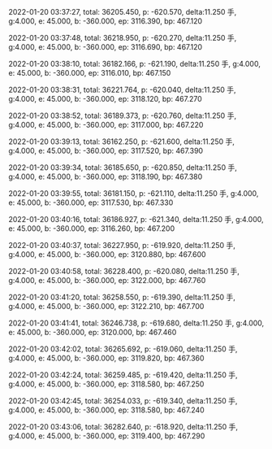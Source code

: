 2022-01-20 03:37:27, total: 36205.450, p: -620.570, delta:11.250 手, g:4.000, e: 45.000, b: -360.000, ep: 3116.390, bp: 467.120

2022-01-20 03:37:48, total: 36218.950, p: -620.270, delta:11.250 手, g:4.000, e: 45.000, b: -360.000, ep: 3116.690, bp: 467.120

2022-01-20 03:38:10, total: 36182.166, p: -621.190, delta:11.250 手, g:4.000, e: 45.000, b: -360.000, ep: 3116.010, bp: 467.150

2022-01-20 03:38:31, total: 36221.764, p: -620.040, delta:11.250 手, g:4.000, e: 45.000, b: -360.000, ep: 3118.120, bp: 467.270

2022-01-20 03:38:52, total: 36189.373, p: -620.760, delta:11.250 手, g:4.000, e: 45.000, b: -360.000, ep: 3117.000, bp: 467.220

2022-01-20 03:39:13, total: 36162.250, p: -621.600, delta:11.250 手, g:4.000, e: 45.000, b: -360.000, ep: 3117.520, bp: 467.390

2022-01-20 03:39:34, total: 36185.650, p: -620.850, delta:11.250 手, g:4.000, e: 45.000, b: -360.000, ep: 3118.190, bp: 467.380

2022-01-20 03:39:55, total: 36181.150, p: -621.110, delta:11.250 手, g:4.000, e: 45.000, b: -360.000, ep: 3117.530, bp: 467.330

2022-01-20 03:40:16, total: 36186.927, p: -621.340, delta:11.250 手, g:4.000, e: 45.000, b: -360.000, ep: 3116.260, bp: 467.200

2022-01-20 03:40:37, total: 36227.950, p: -619.920, delta:11.250 手, g:4.000, e: 45.000, b: -360.000, ep: 3120.880, bp: 467.600

2022-01-20 03:40:58, total: 36228.400, p: -620.080, delta:11.250 手, g:4.000, e: 45.000, b: -360.000, ep: 3122.000, bp: 467.760

2022-01-20 03:41:20, total: 36258.550, p: -619.390, delta:11.250 手, g:4.000, e: 45.000, b: -360.000, ep: 3122.210, bp: 467.700

2022-01-20 03:41:41, total: 36246.738, p: -619.680, delta:11.250 手, g:4.000, e: 45.000, b: -360.000, ep: 3120.000, bp: 467.460

2022-01-20 03:42:02, total: 36265.692, p: -619.060, delta:11.250 手, g:4.000, e: 45.000, b: -360.000, ep: 3119.820, bp: 467.360

2022-01-20 03:42:24, total: 36259.485, p: -619.420, delta:11.250 手, g:4.000, e: 45.000, b: -360.000, ep: 3118.580, bp: 467.250

2022-01-20 03:42:45, total: 36254.033, p: -619.340, delta:11.250 手, g:4.000, e: 45.000, b: -360.000, ep: 3118.580, bp: 467.240

2022-01-20 03:43:06, total: 36282.640, p: -618.920, delta:11.250 手, g:4.000, e: 45.000, b: -360.000, ep: 3119.400, bp: 467.290